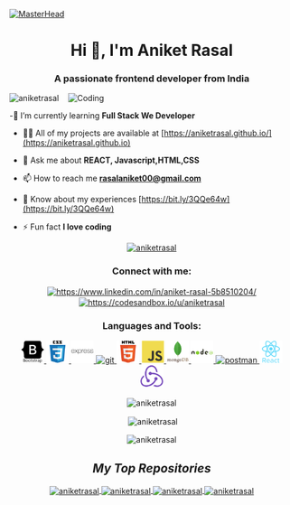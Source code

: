 [![MasterHead](https://www.digitaladlectio.com/wp-content/uploads/2020/04/New-PNC-Animated-Banners.gif)](https://aniketrasal.github.io)


<h1 align="center">Hi 👋, I'm Aniket Rasal</h1>
<h3 align="center">A passionate frontend developer from India</h3>
<img align="right" alt="Coding" width="400" src="https://cdn.dribbble.com/users/1162077/screenshots/3848914/programmer.gif">

<p align="left"> <img src="https://komarev.com/ghpvc/?username=aniketrasal&label=Profile%20views&color=0e75b6&style=flat&theme=dark" alt="aniketrasal" /> </p>

-🌱 I’m currently learning **Full Stack We Developer**

- 👨‍💻 All of my projects are available at [https://aniketrasal.github.io/](https://aniketrasal.github.io)

- 💬 Ask me about **REACT, Javascript,HTML,CSS**

- 📫 How to reach me **rasalaniket00@gmail.com**

- 📄 Know about my experiences [https://bit.ly/3QQe64w](https://bit.ly/3QQe64w)

- ⚡ Fun fact **I love coding**

<p align="center" background-color="black";> <a href="https://github.com/ryo-ma/github-profile-trophy"><img src="https://github-profile-trophy.vercel.app/?username=aniketrasal&theme=dark" alt="aniketrasal" /></a> </p>




<h3 align="center">Connect with me:</h3>
<p align="center">
<a href="https://linkedin.com/in/aniket-rasal-5b8510204/" target="blank"><img align="center" src="https://raw.githubusercontent.com/rahuldkjain/github-profile-readme-generator/master/src/images/icons/Social/linked-in-alt.svg" alt="https://www.linkedin.com/in/aniket-rasal-5b8510204/" height="30" width="40" /></a>
<a href="https://codesandbox.com/https://codesandbox.io/u/aniketrasal" target="blank"><img align="center" src="https://raw.githubusercontent.com/rahuldkjain/github-profile-readme-generator/master/src/images/icons/Social/codesandbox.svg" alt="https://codesandbox.io/u/aniketrasal" height="30" width="40" /></a>
</p>

<h3 align="center">Languages and Tools:</h3>
<p align="center"> <a href="https://getbootstrap.com" target="_blank" rel="noreferrer"> <img src="https://raw.githubusercontent.com/devicons/devicon/master/icons/bootstrap/bootstrap-plain-wordmark.svg" alt="bootstrap" width="40" height="40"/> </a> <a href="https://www.w3schools.com/css/" target="_blank" rel="noreferrer"> <img src="https://raw.githubusercontent.com/devicons/devicon/master/icons/css3/css3-original-wordmark.svg" alt="css3" width="40" height="40"/> </a> <a href="https://expressjs.com" target="_blank" rel="noreferrer"> <img src="https://raw.githubusercontent.com/devicons/devicon/master/icons/express/express-original-wordmark.svg" alt="express" width="40" height="40"/> </a> <a href="https://git-scm.com/" target="_blank" rel="noreferrer"> <img src="https://www.vectorlogo.zone/logos/git-scm/git-scm-icon.svg" alt="git"&theme="dark" width="40" height="40"/> </a> <a href="https://www.w3.org/html/" target="_blank" rel="noreferrer"> <img src="https://raw.githubusercontent.com/devicons/devicon/master/icons/html5/html5-original-wordmark.svg" alt="html5" width="40" height="40"/> </a> <a href="https://developer.mozilla.org/en-US/docs/Web/JavaScript" target="_blank" rel="noreferrer"> <img src="https://raw.githubusercontent.com/devicons/devicon/master/icons/javascript/javascript-original.svg" alt="javascript" width="40" height="40"/> </a> <a href="https://www.mongodb.com/" target="_blank" rel="noreferrer"> <img src="https://raw.githubusercontent.com/devicons/devicon/master/icons/mongodb/mongodb-original-wordmark.svg" alt="mongodb" width="40" height="40"/> </a> <a href="https://nodejs.org" target="_blank" rel="noreferrer"> <img src="https://raw.githubusercontent.com/devicons/devicon/master/icons/nodejs/nodejs-original-wordmark.svg" alt="nodejs" width="40" height="40"/> </a> <a href="https://postman.com" target="_blank" rel="noreferrer"> <img src="https://www.vectorlogo.zone/logos/getpostman/getpostman-icon.svg" alt="postman" width="40" height="40"/> </a> <a href="https://reactjs.org/" target="_blank" rel="noreferrer"> <img src="https://raw.githubusercontent.com/devicons/devicon/master/icons/react/react-original-wordmark.svg" alt="react" width="40" height="40"/> </a> <a href="https://redux.js.org" target="_blank" rel="noreferrer"> <img src="https://raw.githubusercontent.com/devicons/devicon/master/icons/redux/redux-original.svg" alt="redux" width="40" height="40"/> </a> </p>

<p  align="center"><img align="center" src="https://github-readme-stats.vercel.app/api/top-langs?username=aniketrasal&show_icons=true&locale=en&layout=compact&theme=dark" alt="aniketrasal" /></p>

<p  align="center">&nbsp;<img align="center" src="https://github-readme-stats.vercel.app/api?username=aniketrasal&show_icons=true&locale=en&theme=dark"alt="aniketrasal" /></p>

<p  align="center"><img align="center" src="https://github-readme-streak-stats.herokuapp.com/?user=aniketrasal&theme=dark" alt="aniketrasal" /></p>


<!-------Main Repository Section------------->

<h2  align="center"><i>My Top Repositories</i></h2>
<p  align="center" >
  <a href="https://github.com/Sab01123/mucho-angle-7709">
        <img align="center" src="https://github-readme-stats.vercel.app/api/pin/?username=Sab01123&repo=mucho-angle-7709&locale=en&border_radius=0&theme=dark"             alt="aniketrasal" />
    </a> 
   <a href="https://github.com/kriti4666/ZEE-5-Project">
        <img align="center" src="https://github-readme-stats.vercel.app/api/pin/?username=kriti4666&repo=ZEE-5-Project&locale=en&border_radius=0&theme=dark"             alt="aniketrasal" />
    </a>
   <a href="https://github.com/HARSHAL-AP/project1-Gearbest">
        <img align="center" src="https://github-readme-stats.vercel.app/api/pin/?username=HARSHAL-AP&repo=project1-Gearbest&locale=en&border_radius=0&theme=dark"             alt="aniketrasal" />
    </a> 
  <a href="https://github.com/shivamgupta8482/boss-development-1619">
        <img align="center" src="https://github-readme-stats.vercel.app/api/pin/?username=shivamgupta8482&repo=boss-development-1619&locale=en&border_radius=0&theme=dark"             alt="aniketrasal" />
    </a> 
</p>


<!-------Main Repository Section End------------->

